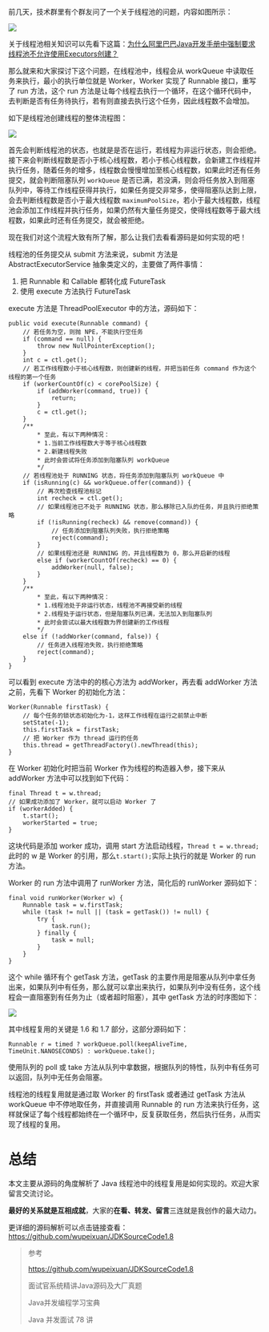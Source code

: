 前几天，技术群里有个群友问了一个关于线程池的问题，内容如图所示：

![](https://img-blog.csdnimg.cn/20200614214310802.jpg)

关于线程池相关知识可以先看下这篇：[为什么阿里巴巴Java开发手册中强制要求线程池不允许使用Executors创建？](https://mp.weixin.qq.com/s/scy1LEDC9_8j263BDtJerQ)

那么就来和大家探讨下这个问题，在线程池中，线程会从 workQueue 中读取任务来执行，最小的执行单位就是 Worker，Worker 实现了 Runnable 接口，重写了 run 方法，这个 run 方法是让每个线程去执行一个循环，在这个循环代码中，去判断是否有任务待执行，若有则直接去执行这个任务，因此线程数不会增加。

如下是线程池创建线程的整体流程图：

![](https://img-blog.csdnimg.cn/20200614223220216.png)

首先会判断线程池的状态，也就是是否在运行，若线程为非运行状态，则会拒绝。接下来会判断线程数是否小于核心线程数，若小于核心线程数，会新建工作线程并执行任务，随着任务的增多，线程数会慢慢增加至核心线程数，如果此时还有任务提交，就会判断阻塞队列 `workQueue` 是否已满，若没满，则会将任务放入到阻塞队列中，等待工作线程获得并执行，如果任务提交非常多，使得阻塞队达到上限，会去判断线程数是否小于最大线程数 `maximumPoolSize`，若小于最大线程数，线程池会添加工作线程并执行任务，如果仍然有大量任务提交，使得线程数等于最大线程数，如果此时还有任务提交，就会被拒绝。

现在我们对这个流程大致有所了解，那么让我们去看看源码是如何实现的吧！

线程池的任务提交从 submit 方法来说，submit 方法是 AbstractExecutorService 抽象类定义的，主要做了两件事情：

1. 把 Runnable 和 Callable 都转化成 FutureTask
2. 使用 execute 方法执行 FutureTask

execute 方法是 ThreadPoolExecutor 中的方法，源码如下：

```
public void execute(Runnable command) {
    // 若任务为空，则抛 NPE，不能执行空任务
    if (command == null) {
        throw new NullPointerException();
    }
    int c = ctl.get();
    // 若工作线程数小于核心线程数，则创建新的线程，并把当前任务 command 作为这个线程的第一个任务
    if (workerCountOf(c) < corePoolSize) {
        if (addWorker(command, true)) {
            return;
        }
        c = ctl.get();
    }
    /**
        * 至此，有以下两种情况：
        * 1.当前工作线程数大于等于核心线程数
        * 2.新建线程失败
        * 此时会尝试将任务添加到阻塞队列 workQueue
        */
    // 若线程池处于 RUNNING 状态，将任务添加到阻塞队列 workQueue 中
    if (isRunning(c) && workQueue.offer(command)) {
        // 再次检查线程池标记
        int recheck = ctl.get();
        // 如果线程池已不处于 RUNNING 状态，那么移除已入队的任务，并且执行拒绝策略
        if (!isRunning(recheck) && remove(command)) {
            // 任务添加到阻塞队列失败，执行拒绝策略
            reject(command);
        }
        // 如果线程池还是 RUNNING 的，并且线程数为 0，那么开启新的线程
        else if (workerCountOf(recheck) == 0) {
            addWorker(null, false);
        }
    }
    /**
        * 至此，有以下两种情况：
        * 1.线程池处于非运行状态，线程池不再接受新的线程
        * 2.线程处于运行状态，但是阻塞队列已满，无法加入到阻塞队列
        * 此时会尝试以最大线程数为界创建新的工作线程
        */
    else if (!addWorker(command, false)) {
        // 任务进入线程池失败，执行拒绝策略
        reject(command);
    }
}
```

可以看到 execute 方法中的的核心方法为 addWorker，再去看 addWorker 方法之前，先看下 Worker 的初始化方法：

```
Worker(Runnable firstTask) {
    // 每个任务的锁状态初始化为-1，这样工作线程在运行之前禁止中断
    setState(-1);
    this.firstTask = firstTask;
    // 把 Worker 作为 thread 运行的任务
    this.thread = getThreadFactory().newThread(this);
}
```

在 Worker 初始化时把当前 Worker 作为线程的构造器入参，接下来从 addWorker 方法中可以找到如下代码：

```
final Thread t = w.thread;
// 如果成功添加了 Worker，就可以启动 Worker 了
if (workerAdded) {
    t.start();
    workerStarted = true;
}
```

这块代码是添加 worker 成功，调用 start 方法启动线程，`Thread t = w.thread;` 此时的 w 是 Worker 的引用，那么`t.start();`实际上执行的就是 Worker 的 run 方法。

Worker 的 run 方法中调用了 runWorker 方法，简化后的 runWorker 源码如下：

```
final void runWorker(Worker w) {
    Runnable task = w.firstTask;
    while (task != null || (task = getTask()) != null) {
        try {
            task.run();
        } finally {
            task = null;
        }
    }
}
```

这个 while 循环有个 getTask 方法，getTask 的主要作用是阻塞从队列中拿任务出来，如果队列中有任务，那么就可以拿出来执行，如果队列中没有任务，这个线程会一直阻塞到有任务为止（或者超时阻塞），其中 getTask 方法的时序图如下：

![](https://img-blog.csdnimg.cn/20200615005233866.png)

其中线程复用的关键是 1.6 和 1.7 部分，这部分源码如下：

```
Runnable r = timed ? workQueue.poll(keepAliveTime, TimeUnit.NANOSECONDS) : workQueue.take();
```

使用队列的 poll 或 take 方法从队列中拿数据，根据队列的特性，队列中有任务可以返回，队列中无任务会阻塞。

线程池的线程复用就是通过取 Worker 的 firstTask 或者通过 getTask 方法从 workQueue 中不停地取任务，并直接调用 Runnable 的 run 方法来执行任务，这样就保证了每个线程都始终在一个循环中，反复获取任务，然后执行任务，从而实现了线程的复用。

# 总结

本文主要从源码的角度解析了 Java 线程池中的线程复用是如何实现的。欢迎大家留言交流讨论。

**最好的关系就是互相成就**，大家的**在看、转发、留言**三连就是我创作的最大动力。

更详细的源码解析可以点击链接查看：https://github.com/wupeixuan/JDKSourceCode1.8

> 参考
>
> https://github.com/wupeixuan/JDKSourceCode1.8
>
> 面试官系统精讲Java源码及大厂真题
>
> Java并发编程学习宝典
>
> Java 并发面试 78 讲